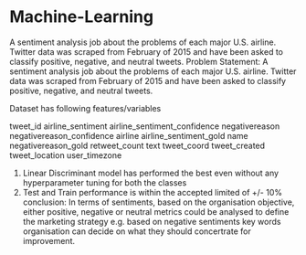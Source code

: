 # Machine-Learning
A sentiment analysis job about the problems of each major U.S. airline. 
Twitter data was scraped from February of 2015 and have been asked to classify positive, negative, and neutral tweets.
Problem Statement: A sentiment analysis job about the problems of each major U.S. airline. Twitter data was scraped from February of 2015 and have been asked to classify positive, negative, and neutral tweets.

Dataset has following features/variables


tweet_id
airline_sentiment
airline_sentiment_confidence
negativereason
negativereason_confidence
airline
airline_sentiment_gold
name
negativereason_gold
retweet_count
text
tweet_coord
tweet_created
tweet_location
user_timezone

1. Linear Discriminant model has performed the best even without any hyperparameter tuning for both the classes
2. Test and Train performance is within the accepted limited of +/- 10%
conclusion:
In terms of sentiments, based on the organisation objective, either positive, negative or neutral metrics could be analysed to define the marketing strategy 
e.g. based on negative sentiments key words organisation can decide on what they should concertrate for improvement.



